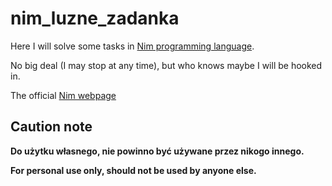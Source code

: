 # nim_luzne_zadanka

Here I will solve some tasks in [Nim programming language](https://en.wikipedia.org/wiki/Nim_(programming_language)).

No big deal (I may stop at any time), but who knows maybe I will be hooked in.

The official [Nim webpage](https://nim-lang.org/)

## Caution note

**Do użytku własnego, nie powinno być używane przez nikogo innego.**

**For personal use only, should not be used by anyone else.**
